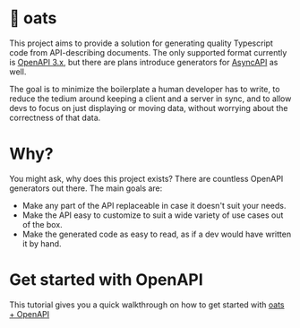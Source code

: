 # 🌱 oats

This project aims to provide a solution for generating quality Typescript code from API-describing documents. The only supported format currently is [OpenAPI 3.x](https://www.openapis.org), but there are plans introduce generators for [AsyncAPI](https://www.asyncapi.com/) as well.

The goal is to minimize the boilerplate a human developer has to write, to reduce the tedium around keeping a client and a server in sync, and to allow devs to focus on just displaying or moving data, without worrying about the correctness of that data.

# Why?

You might ask, why does this project exists? There are countless OpenAPI generators out there. The main goals are:

- Make any part of the API replaceable in case it doesn't suit your needs.
- Make the API easy to customize to suit a wide variety of use cases out of the box.
- Make the generated code as easy to read, as if a dev would have written it by hand.

# Get started with OpenAPI

This tutorial gives you a quick walkthrough on how to get started with [oats + OpenAPI](OpenAPI-Tutorial)
